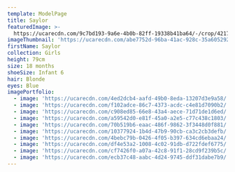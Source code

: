 ```yaml
---
template: ModelPage
title: Saylor
featuredImage: >-
  https://ucarecdn.com/9c7bd193-9a6e-4b0b-82ff-19338b41ba64/-/crop/4217x2440/0,1753/-/preview/
imageThumbnail: 'https://ucarecdn.com/abe7752d-96ba-41ac-928c-35a605292813/'
firstName: Saylor
collection: Girls
height: 79cm
size: 18 months
shoeSize: Infant 6
hair: Blonde
eyes: Blue
imagePortfolio:
  - image: 'https://ucarecdn.com/4ed2dcb4-aafd-49b0-8eda-13207d3e9a58/'
  - image: 'https://ucarecdn.com/f102adce-86c7-4373-acdc-c4e81d7090b2/'
  - image: 'https://ucarecdn.com/c908ed85-66e8-43a4-aece-71d71de1d6ed/'
  - image: 'https://ucarecdn.com/a59542d0-e81f-45a0-a2e5-c77c438c1803/'
  - image: 'https://ucarecdn.com/70b519b6-eaac-486f-9862-3f3448d0f881/'
  - image: 'https://ucarecdn.com/10377924-1b4d-47b9-90cb-ca3c2cb3defb/'
  - image: 'https://ucarecdn.com/4bebc79b-0426-4f05-b397-634cd6ebaa24/'
  - image: 'https://ucarecdn.com/df4e53a2-1008-4c02-91db-d722fdef6775/'
  - image: 'https://ucarecdn.com/cf7426f0-a07a-42c8-91f1-28cd9f239b5c/'
  - image: 'https://ucarecdn.com/ecb37c48-aabc-4d24-9745-ddf31dabe7b9/'
---
```


